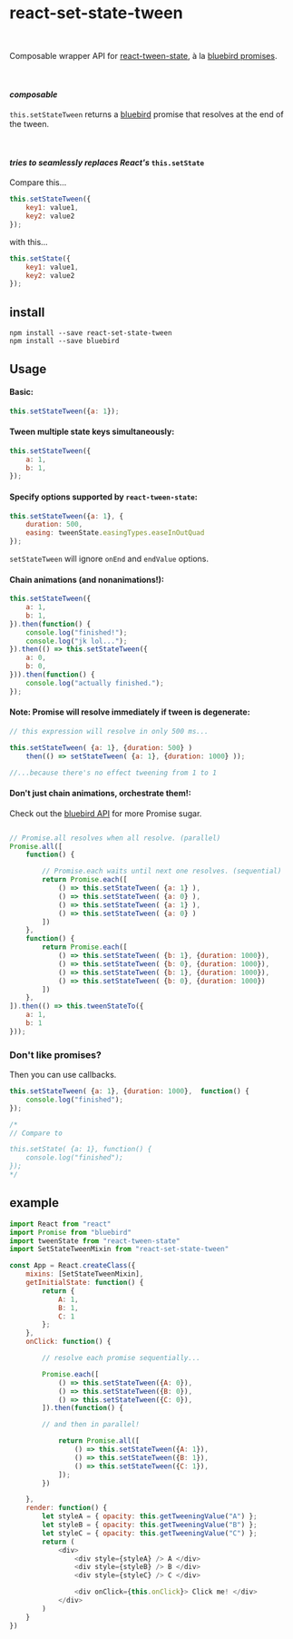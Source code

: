 # react-set-state-tween

</br>

Composable wrapper API for [react-tween-state](https://github.com/chenglou/react-tween-state), à la [bluebird promises](https://github.com/petkaantonov/bluebird).

</br>

#### *composable*

`this.setStateTween` returns a [bluebird](https://github.com/petkaantonov/bluebird) promise that resolves at the end of the tween.

</br>

#### *tries to seamlessly replaces React's* `this.setState`

Compare this...
```javascript
this.setStateTween({
    key1: value1,
    key2: value2
});
```
with this...
```javascript
this.setState({
    key1: value1,
    key2: value2
});
```




## install
```
npm install --save react-set-state-tween
npm install --save bluebird
```

## Usage

#### Basic:
```javascript
this.setStateTween({a: 1});
```


#### Tween multiple state keys simultaneously:
```javascript
this.setStateTween({
    a: 1,
    b: 1,
});
```

#### Specify options supported by `react-tween-state`:
```javascript
this.setStateTween({a: 1}, {
    duration: 500,
    easing: tweenState.easingTypes.easeInOutQuad
});
```
`setStateTween` will ignore `onEnd` and `endValue` options.


#### Chain animations (and nonanimations!):
```javascript
this.setStateTween({
    a: 1,
    b: 1,
}).then(function() {
    console.log("finished!");
    console.log("jk lol...");
}).then(() => this.setStateTween({
    a: 0,
    b: 0,
})).then(function() {
    console.log("actually finished.");
});
```

#### Note: Promise will resolve immediately if tween is degenerate:

```javascript
// this expression will resolve in only 500 ms...

this.setStateTween( {a: 1}, {duration: 500} )
    then(() => setStateTween( {a: 1}, {duration: 1000} ));

//...because there's no effect tweening from 1 to 1
```

#### Don't just chain animations, orchestrate them!:
Check out the [bluebird API](https://github.com/petkaantonov/bluebird/blob/master/API.md) for more Promise sugar.
```javascript

// Promise.all resolves when all resolve. (parallel)
Promise.all([
    function() {

        // Promise.each waits until next one resolves. (sequential)
        return Promise.each([
            () => this.setStateTween( {a: 1} ),
            () => this.setStateTween( {a: 0} ),
            () => this.setStateTween( {a: 1} ),
            () => this.setStateTween( {a: 0} )
        ])
    },
    function() {
        return Promise.each([
            () => this.setStateTween( {b: 1}, {duration: 1000}),
            () => this.setStateTween( {b: 0}, {duration: 1000}),
            () => this.setStateTween( {b: 1}, {duration: 1000}),
            () => this.setStateTween( {b: 0}, {duration: 1000})
        ])
    },
]).then(() => this.tweenStateTo({
    a: 1,
    b: 1
}));
```

### Don't like promises?

Then you can use callbacks.

```javascript
this.setStateTween( {a: 1}, {duration: 1000},  function() {
    console.log("finished");
});

/*
// Compare to

this.setState( {a: 1}, function() {
    console.log("finished");
});
*/
```




## example

```javascript
import React from "react"
import Promise from "bluebird"
import tweenState from "react-tween-state"
import SetStateTweenMixin from "react-set-state-tween"

const App = React.createClass({
    mixins: [SetStateTweenMixin],
    getInitialState: function() {
        return {
            A: 1,
            B: 1,
            C: 1
        };
    },
    onClick: function() {

        // resolve each promise sequentially...

        Promise.each([
            () => this.setStateTween({A: 0}),
            () => this.setStateTween({B: 0}),
            () => this.setStateTween({C: 0}),
        ]).then(function() {

        // and then in parallel!

            return Promise.all([
                () => this.setStateTween({A: 1}),
                () => this.setStateTween({B: 1}),
                () => this.setStateTween({C: 1}),
            ]);
        })

    },
    render: function() {
        let styleA = { opacity: this.getTweeningValue("A") };
        let styleB = { opacity: this.getTweeningValue("B") };
        let styleC = { opacity: this.getTweeningValue("C") };
        return (
            <div>
                <div style={styleA} /> A </div>
                <div style={styleB} /> B </div>
                <div style={styleC} /> C </div>

                <div onClick={this.onClick}> Click me! </div>
            </div>
        )
    }
})
```

